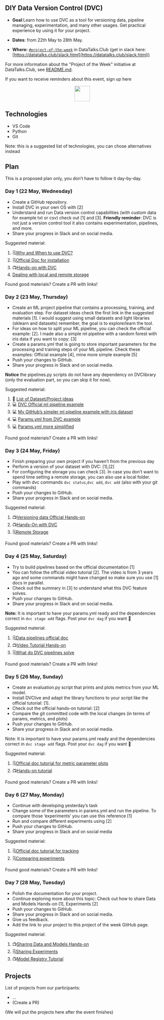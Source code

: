 ## DIY Data Version Control (DVC)

* **Goal**:Learn how to use DVC as a tool for versioning data, pipeline managing, experimentation, and many other usages. Get practical experience by using it for your project.

* **Dates**: from 22th May to 28th May.
* **Where:** [`#project-of-the-week`](https://app.slack.com/client/T01ATQK62F8/C02BP4FQH36) in DataTalks.Club (get in slack here: [https://datatalks.club/slack.html](https://datatalks.club/slack.html))

For more information about the "Project of the Week" initiative
at DataTalks.Club, see [README.md](README.md).

If you want to receive reminders about this event, sign up here

<p align="center">
  <a href="https://lu.ma/dtc-potw-dvc1"><img src="https://user-images.githubusercontent.com/875246/185755203-17945fd1-6b64-46f2-8377-1011dcb1a444.png" height="50" /></a>
</p>

## Technologies

* VS Code
* Python
* Git

Note: this is a suggested list of technologies, you can chose
alternatives instead

## Plan

This is a proposed plan only, you don’t have to follow it day-by-day.

### Day 1 (22 May, Wednesday)

* Create a GitHub repository.
* Install DVC in your own OS with [2]
* Understand and run Data version control capabilities (with custom data for example txt or csv) check out [1] and [3]. **Friendly reminder**: DVC is not just a version control tool it also contains experimentation, pipelines, and more.
* Share your progress in Slack and on social media.

Suggested material:

1. 🗒️[Why and When to use DVC?](https://dvc.org/doc/use-cases)
2. 🗒️[Official Doc for installation](https://dvc.org/doc/install)
3. 📺[Hands-on with DVC](https://www.youtube.com/watch?v=efnw2QvlhZM)
4. [Dealing with local and remote storage](https://www.youtube.com/watch?v=mHQPzVse2oA)

Found good materials? Create a PR with links!

### Day 2 (23 May, Thursday)

* Create an ML project pipeline that contains a processing, training, and evaluation step. For dataset ideas check the first link in the suggested materials [1]. I would suggest using small datasets and light libraries (sklearn and datasets) remember, the goal is to explore/learn the tool.
* For ideas on how to split your ML pipeline, you can check the official example: [2]. I made also a simple ml pipeline with a random forest with iris data if you want to copy: [3]
* Create a params.yml that is going to store important parameters for the processing and training steps of your ML pipeline. Check these examples: Official example [4], mine more simple example [5]
* Push your changes to GitHub.
* Share your progress in Slack and on social media.

**Notice** the pipelines.py scripts do not have any dependency on DVClibrary (only the evaluation part, so you can skip it for now).

Suggested material:

1. 💾 [List of Dataset/Project ideas](https://github.com/DataTalksClub/data-engineering-zoomcamp/blob/main/projects/datasets.md)
2. 💻 [DVC Official ml pipeline example](https://github.com/iterative/example-get-started/tree/main/src)
3. 💻 [My GitHub’s simpler ml pipeline example with iris dataset](https://github.com/AntonisCSt/POW_DVC/tree/main/src)
4. 💻 [Params.yml from DVC example](https://github.com/iterative/example-get-started/blob/main/params.yaml)
5. 💻 [Params.yml more simplified](https://github.com/AntonisCSt/POW_DVC/blob/main/params.yaml)

Found good materials? Create a PR with links!

### Day 3 (24 May, Friday)

* Finish preparing your own project if you haven’t from the previous day
* Perform a version of your dataset with DVC: [1],[2]
* For configuring the storage you can check [3].
 In case you don’t want to spend time setting a remote storage, you can also use a local folder.
* Play with dvc commands `dvc status`,`dvc add`, `dvc add` (also with your git commands)
* Push your changes to GitHub.
* Share your progress in Slack and on social media.

Suggested material:

1. 📺[Versioning data Official Hands-on](https://www.youtube.com/watch?v=kLKBcPonMYw&t=0s)
2. 📺[Hands-On with DVC](https://www.youtube.com/watch?v=efnw2QvlhZM)
3. 🗒️[Remote Storage](https://dvc.org/doc/user-guide/data-management/remote-storage)

Found good materials? Create a PR with links!

### Day 4 (25 May, Saturday)

* Try to build pipelines based on the official documentation [1]
* You can follow the official video tutorial [2]. The video is from 3 years ago and some commands might have changed so make sure you use [1] docs in parallel.
* Check out the summary in [3] to understand what this DVC feature solves.
* Push your changes to GitHub.
* Share your progress in Slack and on social media.

**Note:** It is important to have your params.yml ready and the dependencies correct in `dvc stage add` flags.
Post your `dvc dag` if you want 🙂

Suggested material:

1. 🗒️[Data pipelines official doc](https://dvc.org/doc/start/data-pipelines/data-pipelines)
2. 📺[Video Tutorial Hands-on](https://www.youtube.com/watch?v=71IGzyH95UY)
3. 🗒️[What do DVC pipelines solve](https://dvc.org/doc/start/data-pipelines/data-pipelines#summary)

Found good materials? Create a PR with links!

### Day 5 (26 May, Sunday)

* Create an evaluation.py script that prints and plots metrics from your ML model.
* Install DVClive and adapt the library functions to your script like the official tutorial: [1].
* Check out the official hands-on tutorial: [2]
* Compare the git committed code with the local changes (in terms of params, metrics, and plots)
* Push your changes to GitHub.
* Share your progress in Slack and on social media.

Note: It is important to have your params.yml ready and the dependencies correct in `dvc stage add` flags. 
Post your `dvc dag` if you want 🙂

Suggested material:

1. 🗒️[Official doc tutorial for metric parameter plots](https://dvc.org/doc/start/data-pipelines/metrics-parameters-plots)
2. 📺[Hands-on tutorial](https://www.youtube.com/watch?v=iduHPtBncBk&list=PL7WG7YrwYcnDb0qdPl9-KEStsL-3oaEjg)

Found good materials? Create a PR with links!

### Day 6 (27 May, Monday)

* Continue with developing yesterday’s task
* Change some of the parameters in params.yml and run the pipeline. To compare those ‘experiments’ you can use this reference [1]
* Run and compare different experiments using [2]
* Push your changes to GitHub.
* Share your progress in Slack and on social media

Suggested material:

1. 🗒️[Official doc tutorial for tracking](https://dvc.org/doc/start/experiments/experiment-tracking?tab=VSCode-Extension#tracking)
2. 🗒️[Comparing experiments](https://dvc.org/doc/user-guide/experiment-management/comparing-experiments)

Found good materials? Create a PR with links!

### Day 7 (28 May, Tuesday)

* Polish the documentation for your project.
* Continue exploring more about this topic: Check out how to share Data and Models Hands-on [1], Experiments [2]
* Push your changes to GitHub.
* Share your progress in Slack and on social media.
* Give us feedback.
* Add the link to your project to this project of the week GitHub page.

Suggested material:
1. 📺[Sharing Data and Models Hands-on](https://www.youtube.com/watch?v=EE7Gk84OZY8&list=PL7WG7YrwYcnDb0qdPl9-KEStsL-3oaEjg&index=2)
2. 🗒️[Sharing Experiments](https://dvc.org/doc/user-guide/experiment-management/sharing-experiments)
3. 📺[Model Registry Tutorial](https://www.youtube.com/watch?v=T7MBFpnSr9Q) 


## Projects

List of projects from our participants:

* ...
* (Create a PR)

(We will put the projects here after the event finishes)
